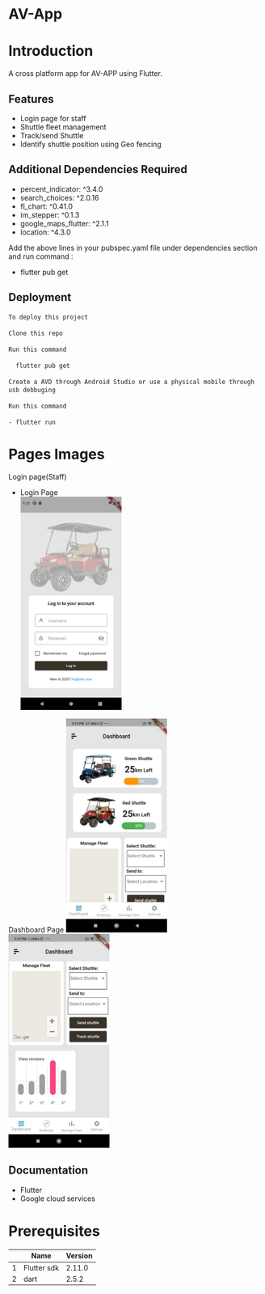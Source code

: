 # AV-App

# Introduction
A cross platform app for AV-APP using Flutter.

## Features
- Login page for staff
- Shuttle fleet management
- Track/send Shuttle
- Identify shuttle position using Geo fencing


## Additional Dependencies Required
- percent_indicator: ^3.4.0
- search_choices: ^2.0.16
- fl_chart: ^0.41.0
- im_stepper: ^0.1.3 
- google_maps_flutter: ^2.1.1
- location: ^4.3.0

Add the above lines in your pubspec.yaml file under dependencies section and run command :
- flutter pub get

## Deployment

```
To deploy this project

Clone this repo

Run this command

  flutter pub get

Create a AVD through Android Studio or use a physical mobile through usb debbuging

Run this command

- flutter run
```


# Pages Images

Login page(Staff)

- Login Page  
  <img src="https://github.com/TechnocultureResearch/AV-App/blob/dd097f6f0f1e9a5cf302a572ae29e2ed9f06f72c/assets/Screenshots/Login_page.png" width=200 />



Dashboard Page
  <img src="https://github.com/TechnocultureResearch/AV-App/blob/5888feab174a4680c2103150dee01bc0dc2ae82d/assets/Screenshots/dashboard1.jpg" width=200 />
  <img src="https://github.com/TechnocultureResearch/AV-App/blob/5888feab174a4680c2103150dee01bc0dc2ae82d/assets/Screenshots/dashboard%202.jpg" width=200 />



## Documentation

- Flutter
- Google cloud services


# Prerequisites

|  | Name | Version |
| --- | --- | --- |
| 1 | Flutter sdk | 2.11.0  |
| 2 | dart | 2.5.2  |